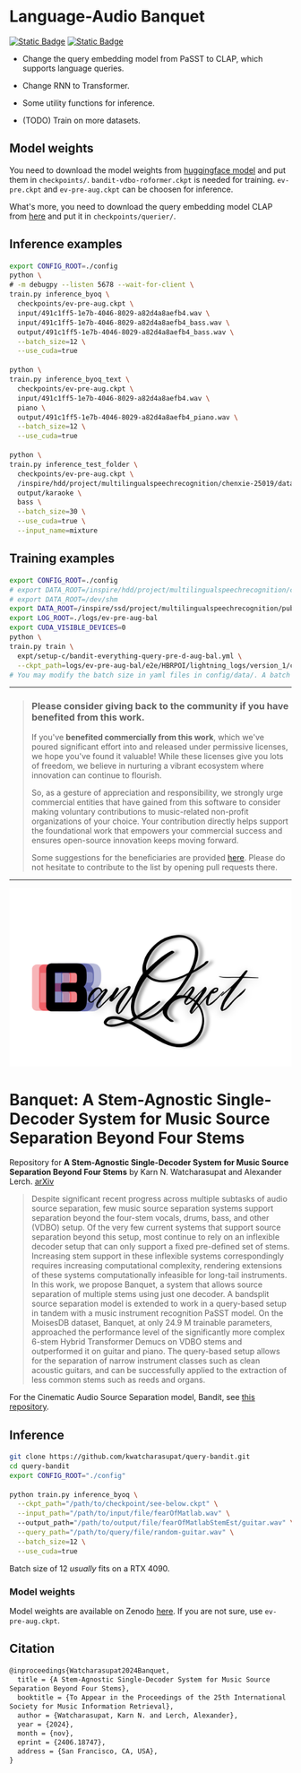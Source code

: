 # Language-Audio Banquet
<a href='https://github.com/ModistAndrew/query-bandit'><img alt="Static Badge" src="https://img.shields.io/badge/github_repo-lightgrey?logo=github"></a>
<a href='https://huggingface.co/spaces/chenxie95/Language-Audio-Banquet'><img alt="Static Badge" src="https://img.shields.io/badge/huggingface_space-yellow?logo=huggingface"></a>

- Change the query embedding model from PaSST to CLAP, which supports language queries.

- Change RNN to Transformer.

- Some utility functions for inference.

- (TODO) Train on more datasets.

## Model weights
You need to download the model weights from [huggingface model](https://huggingface.co/chenxie95/Language-Audio-Banquet-ckpt) and put them in `checkpoints/`. `bandit-vdbo-roformer.ckpt` is needed for training. `ev-pre.ckpt` and `ev-pre-aug.ckpt` can be choosen for inference.

What's more, you need to download the query embedding model CLAP from [here](https://huggingface.co/lukewys/laion_clap/blob/main/music_speech_epoch_15_esc_89.25.pt) and put it in `checkpoints/querier/`.

## Inference examples
```bash
export CONFIG_ROOT=./config
python \
# -m debugpy --listen 5678 --wait-for-client \
train.py inference_byoq \
  checkpoints/ev-pre-aug.ckpt \
  input/491c1ff5-1e7b-4046-8029-a82d4a8aefb4.wav \
  input/491c1ff5-1e7b-4046-8029-a82d4a8aefb4_bass.wav \
  output/491c1ff5-1e7b-4046-8029-a82d4a8aefb4_bass.wav \
  --batch_size=12 \
  --use_cuda=true

python \
train.py inference_byoq_text \
  checkpoints/ev-pre-aug.ckpt \
  input/491c1ff5-1e7b-4046-8029-a82d4a8aefb4.wav \
  piano \
  output/491c1ff5-1e7b-4046-8029-a82d4a8aefb4_piano.wav \
  --batch_size=12 \
  --use_cuda=true

python \
train.py inference_test_folder \
  checkpoints/ev-pre-aug.ckpt \
  /inspire/hdd/project/multilingualspeechrecognition/chenxie-25019/data/karaoke_converted/test \
  output/karaoke \ 
  bass \
  --batch_size=30 \
  --use_cuda=true \
  --input_name=mixture
```

## Training examples
```bash
export CONFIG_ROOT=./config
# export DATA_ROOT=/inspire/hdd/project/multilingualspeechrecognition/chenxie-25019/data
# export DATA_ROOT=/dev/shm
export DATA_ROOT=/inspire/ssd/project/multilingualspeechrecognition/public
export LOG_ROOT=./logs/ev-pre-aug-bal
export CUDA_VISIBLE_DEVICES=0
python \
train.py train \
  expt/setup-c/bandit-everything-query-pre-d-aug-bal.yml \
  --ckpt_path=logs/ev-pre-aug-bal/e2e/HBRPOI/lightning_logs/version_1/checkpoints/last.ckpt
# You may modify the batch size in yaml files in config/data/. A batch size of 3 fits on a NVIDIA 4090 (48GB).
```

---

> ### Please consider giving back to the community if you have benefited from this work.
>
> If you've **benefited commercially from this work**, which we've poured significant effort into and released under permissive licenses, we hope you've found it valuable! While these licenses give you lots of freedom, we believe in nurturing a vibrant ecosystem where innovation can continue to flourish.
>
> So, as a gesture of appreciation and responsibility, we strongly urge commercial entities that have gained from this software to consider making voluntary contributions to music-related non-profit organizations of your choice. Your contribution directly helps support the foundational work that empowers your commercial success and ensures open-source innovation keeps moving forward.
>
> Some suggestions for the beneficiaries are provided [here](https://github.com/the-secret-source/nonprofits). Please do not hesitate to contribute to the list by opening pull requests there.

---


<div align="center">
	<img src="assets/banquet-logo.png">
</div>

# Banquet: A Stem-Agnostic Single-Decoder System for Music Source Separation Beyond Four Stems

Repository for **A Stem-Agnostic Single-Decoder System for Music Source Separation Beyond Four Stems** 
by Karn N. Watcharasupat and Alexander Lerch. [arXiv](https://arxiv.org/abs/2406.18747)

> Despite significant recent progress across multiple subtasks of audio source separation, few music source separation systems support separation beyond the four-stem vocals, drums, bass, and other (VDBO) setup. Of the very few current systems that support source separation beyond this setup, most continue to rely on an inflexible decoder setup that can only support a fixed pre-defined set of stems. Increasing stem support in these inflexible systems correspondingly requires increasing computational complexity, rendering extensions of these systems computationally infeasible for long-tail instruments. In this work, we propose Banquet, a system that allows source separation of multiple stems using just one decoder. A bandsplit source separation model is extended to work in a query-based setup in tandem with a music instrument recognition PaSST model. On the MoisesDB dataset, Banquet, at only 24.9 M trainable parameters, approached the performance level of the significantly more complex 6-stem Hybrid Transformer Demucs on VDBO stems and outperformed it on guitar and piano. The query-based setup allows for the separation of narrow instrument classes such as clean acoustic guitars, and can be successfully applied to the extraction of less common stems such as reeds and organs.

For the Cinematic Audio Source Separation model, Bandit, see [this repository](https://github.com/kwatcharasupat/bandit).

## Inference

```bash
git clone https://github.com/kwatcharasupat/query-bandit.git
cd query-bandit
export CONFIG_ROOT="./config"

python train.py inference_byoq \
  --ckpt_path="/path/to/checkpoint/see-below.ckpt" \
  --input_path="/path/to/input/file/fearOfMatlab.wav" \ 
  --output_path="/path/to/output/file/fearOfMatlabStemEst/guitar.wav" \
  --query_path="/path/to/query/file/random-guitar.wav" \
  --batch_size=12 \
  --use_cuda=true
```
Batch size of 12 _usually_ fits on a RTX 4090.

### Model weights
Model weights are available on Zenodo [here](https://zenodo.org/records/13694558).
If you are not sure, use `ev-pre-aug.ckpt`.

## Citation
```
@inproceedings{Watcharasupat2024Banquet,
  title = {A Stem-Agnostic Single-Decoder System for Music Source Separation Beyond Four Stems},
  booktitle = {To Appear in the Proceedings of the 25th International Society for Music Information Retrieval},
  author = {Watcharasupat, Karn N. and Lerch, Alexander},
  year = {2024},
  month = {nov},
  eprint = {2406.18747},
  address = {San Francisco, CA, USA},
}
```
